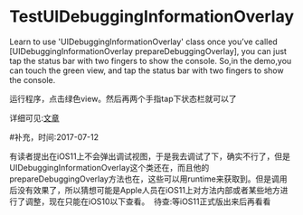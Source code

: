 # TestUIDebuggingInformationOverlay
Learn to use 'UIDebuggingInformationOverlay' class
once you’ve called [UIDebuggingInformationOverlay prepareDebuggingOverlay], you can just tap the status bar with two fingers to show the console.
So,in the demo,you can touch the green view, and tap the status bar with two fingers to show the console.

运行程序，点击绿色view。然后再两个手指tap下状态栏就可以了

详细可见:[文章](http://www.jianshu.com/p/a228cafd418f)

#补充，时间:2017-07-12

有读者提出在iOS11上不会弹出调试视图，于是我去调试了下，确实不行了，但是UIDebuggingInformationOverlay这个类还在，而且他的prepareDebuggingOverlay方法也在，这些可以用runtime来获取到。但是调用后没有效果了，所以猜想可能是Apple人员在iOS11上对方法内部或者某些地方进行了调整，现在只能在iOS10以下查看。
  待查:等iOS11正式版出来后再看看
